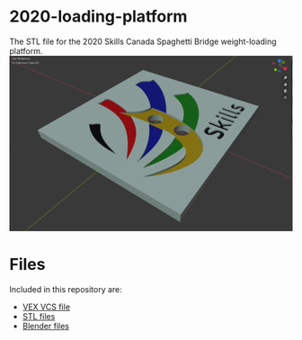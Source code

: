 # 2020-loading-platform
The STL file for the 2020 Skills Canada Spaghetti Bridge weight-loading platform.
![Loading Platform](https://github.com/Harmony-Lab/2020-loading-platform/blob/master/weight%20loading%203D%20view.png)
# Files
Included in this repository are:
- [VEX VCS file](https://github.com/lead-harmony-lab/Vex_2019_Shooter/blob/master/ShootRobot.vex)
- [STL files](https://github.com/Harmony-Lab/Vex_2019_Shooter/tree/master/STL%20Files)
- [Blender files](https://github.com/Harmony-Lab/Vex_2019_Shooter/tree/master/Blender%20Files)

